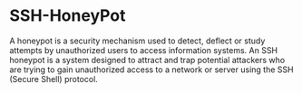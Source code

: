# SSH-HoneyPot

A honeypot is a security mechanism used to detect, deflect or study attempts by unauthorized users to access information systems. An SSH honeypot is a system designed to attract and trap potential attackers who are trying to gain unauthorized access to a network or server using the SSH (Secure Shell) protocol.
